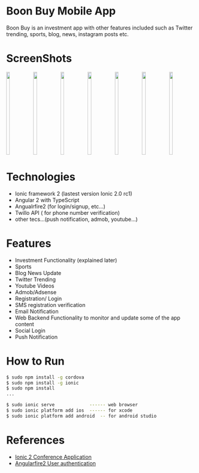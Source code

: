 # Boon Buy Mobile App
Boon	Buy	is	an	investment	app	with	other	features included	such	as	Twitter	trending,	sports,	blog,	news,	instagram	posts	etc.

# ScreenShots
<img src="https://github.com/tinydream12/BoonBuy/blob/master/screenshots/Capture1.png" width="13.6%" height="220px"></img>
<img src="https://github.com/tinydream12/BoonBuy/blob/master/screenshots/Capture2.png" width="13.6%" height="220px"></img>
<img src="https://github.com/tinydream12/BoonBuy/blob/master/screenshots/Capture3.png" width="13.6%" height="220px"></img>
<img src="https://github.com/tinydream12/BoonBuy/blob/master/screenshots/Capture4.png" width="13.6%" height="220px"></img>
<img src="https://github.com/tinydream12/BoonBuy/blob/master/screenshots/Capture5.png" width="13.6%" height="220px"></img>
<img src="https://github.com/tinydream12/BoonBuy/blob/master/screenshots/Capture6.png" width="13.6%" height="220px"></img>
<img src="https://github.com/tinydream12/BoonBuy/blob/master/screenshots/Capture7.png" width="13.6%" height="220px"></img>

# Technologies
- Ionic framework 2 (lastest version Ionic 2.0 rc1)
- Angular 2 with TypeScript
- Angualrfire2      (for login/signup, etc...)
- Twillo API ( for phone number verification)
- other tecs...(push notification, admob, youtube...)

# Features
-  Investment	Functionality	(explained	later)
-  Sports
-  Blog	News	Update
-  Twitter	Trending
-  Youtube	Videos
-  Admob/Adsense
-  Registration/	Login
-  SMS	registration	verification
-  Email	Notification
-  Web	Backend	Functionality	to	monitor	and	update	some of	the	app	content
-  Social	Login
-  Push	Notification

# How to Run
```sh
$ sudo npm install -g cordova
$ sudo npm install -g ionic
$ sudo npm install
...

$ sudo ionic serve             ------ web browser
$ sudo ionic platform add ios  ------ for xcode
$ sudo ionic platform add android  -- for android studio

```
# References
- <a href="https://github.com/driftyco/ionic-conference-app">Ionic 2 Conference Application</a>
- <a href="https://github.com/angular/angularfire2/blob/master/docs/5-user-authentication.md">Angularfire2 User authentication</a>

